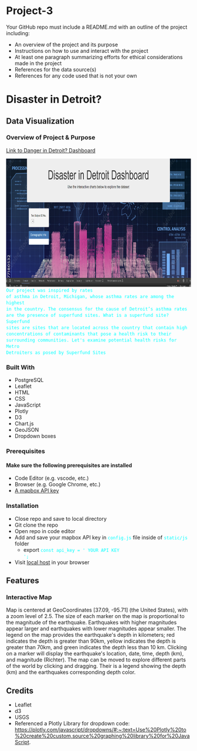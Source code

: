 # Project-3
Your GitHub repo must include a README.md with an outline of the project including:
* An overview of the project and its purpose
* Instructions on how to use and interact with the project
* At least one paragraph summarizing efforts for ethical considerations made in the project
* References for the data source(s)
* References for any code used that is not your own



# Disaster in Detroit?
## Data Visualization
### Overview of Project & Purpose 

[Link to Danger in Detroit? Dashboard](https://molleighH.github.io/leaflet-challenge/)


<img align="right" width="550" height="350" src="https://github.com/molleighH/Project-3/blob/main/Resources/Images/DisasterDetroit.png">

<code style="color : aqua"> <samp>Our project was inspired by rates of asthma in Detroit, Michigan, whose asthma rates are among the highest in the country. The consensus for the cause of Detroit’s asthma rates are the presence of superfund sites. What is a superfund site? Superfund sites are sites that are located across the country that contain high concentrations of contaminants that pose a health risk to their surrounding communities. Let's examine potential health risks for Metro Detroiters as posed by Superfund Sites</samp> </code>


 ### Built With 
* PostgreSQL
* Leaflet
* HTML
* CSS
* JavaScript
* Plotly
* D3
* Chart.js
* GeoJSON
* Dropdown boxes

### Prerequisites
#### Make sure the following prerequisites are installed
* Code Editor (e.g. vscode, etc.)
* Browser (e.g. Google Chrome, etc.)
* [A mapbox API key](https://www.mapbox.com/)

### Installation
* Close repo and save to local directory
* Git clone the repo
* Open repo in code editor
* Add and save your mapbox API key in <code style="color : aqua">config.js</code> file inside of <code style="color : aqua">static/js</code> folder 
    * export <code style="color : aqua">const api_key = ' YOUR API KEY ';</code>
* Visit [local host](http://localhost:5000/) in your browser

## Features

### Interactive Map
Map is centered at GeoCoordinates [37.09, -95.71] (the United States), with a zoom level of 2.5. The size of each marker on the map is proportional to the magnitude of the earthquake. Earthquakes with higher magnitudes appear larger and earthquakes with lower magnitudes appear smaller. The legend on the map provides the earthquake's depth in kilometers; red indicates the depth is greater than 90km, yellow indicates the depth is greater than 70km, and green indicates the depth less than 10 km. Clicking on a marker will display the earthquake's location, date, time, depth (km), and magnitude (Richter). The map can be moved to explore different parts of the world by clicking and dragging. Their is a legend showing the depth (km) and the earthquakes corresponding depth color. 

## Credits
* Leaflet
* d3
* USGS
* Referenced a Plotly Library for dropdown code: https://plotly.com/javascript/dropdowns/#:~:text=Use%20Plotly%20to%20create%20custom,source%20graphing%20library%20for%20JavaScript.
